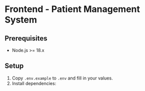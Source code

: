 # Frontend - Patient Management System

## Prerequisites

- Node.js >= 18.x

## Setup

1. Copy `.env.example` to `.env` and fill in your values.
2. Install dependencies: